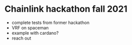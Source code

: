 # Chainlink hackathon fall 2021 

- complete tests from former hackathon
- VRF on spaceman
- example with cardano?
- reach out



